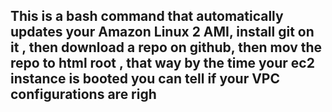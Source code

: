## This is a bash command that automatically updates your Amazon Linux 2 AMI, install git on it , then download a repo on github, then mov the repo to  html root , that way by the time your ec2 instance is booted you can tell if your VPC configurations are righ 
